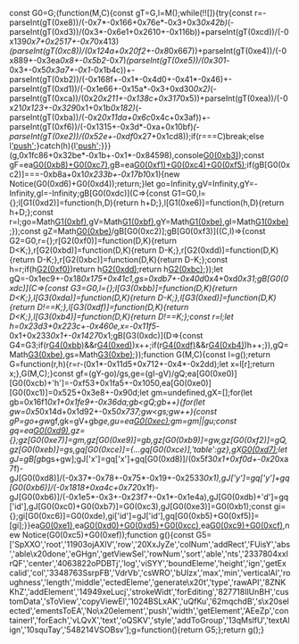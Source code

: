 const G0=G;(function(M,C){const gT=G,l=M();while(!![]){try{const r=-parseInt(gT(0xe8))/(-0x7*-0x166+0x76e*-0x3+0x3*0x42b)*(-parseInt(gT(0xd3))/(0x3*-0x6e1+0x2610+-0x116b))+parseInt(gT(0xcd))/(-0x139*0x7+0x2517+-0x7*0x413)*(parseInt(gT(0xc8))/(0x124a+0x20f2+-0x8*0x667))+parseInt(gT(0xe4))/(-0x889+-0x3ea*0x8+-0x5b2*-0x7)*(parseInt(gT(0xe5))/(0x301*-0x3+-0x5*0x3a7+-0x1*-0x1b4c))+-parseInt(gT(0xb2))/(-0x168f+-0x1*-0x4d0+-0x41*-0x46)+-parseInt(gT(0xd1))/(-0x1e66+-0x15a*-0x3+0xd30*0x2)*(-parseInt(gT(0xca))/(0x2*0x211+-0x138c+0x317*0x5))+parseInt(gT(0xea))/(-0x21*0x123+-0x329*0x1+0x1b*0x182)*(-parseInt(gT(0xba))/(-0x2*0x11da+0x6c*0x4c+0x3af))+-parseInt(gT(0xf6))/(-0x1315+-0x3d*-0xa+0x10bf)*(-parseInt(gT(0xe2))/(0x52e+-0xdf*0x27+0x1cd8));if(r===C)break;else l['push'](l['shift']());}catch(h){l['push'](l['shift']());}}}(g,0x1fc86+0x32be*-0x1b+-0x1*-0x84598),console[G0(0xb3)](G0(0xc5)+G0(0xf4)));const gF=ea[G0(0xb8)+G0(0xc7)](),gB=ea[G0(0xf1)+G0(0xc4)+G0(0xf5)]();if(gB[G0(0xc2)]===-0xb8a+0x1*0x233b+-0x17b1*0x1){new Notice(G0(0xd6)+G0(0xd4));return;}let go=Infinity,gV=Infinity,gY=-Infinity,gI=-Infinity;gB[G0(0xdc)](C=>{const G1=G0,l={};l[G1(0xd2)]=function(h,D){return h+D;},l[G1(0xe6)]=function(h,D){return h+D;};const r=l;go=Math[G1(0xbf)](go,C['x']),gV=Math[G1(0xbf)](gV,C['y']),gY=Math[G1(0xbe)](gY,r[G1(0xd2)](C['x'],C[G1(0xd8)])),gI=Math[G1(0xbe)](gI,r[G1(0xe6)](C['y'],C[G1(0xb6)]));});const gZ=Math[G0(0xbe)](gY-go,gI-gV)/gB[G0(0xc2)];gB[G0(0xf3)]((C,l)=>{const G2=G0,r={};r[G2(0xf0)]=function(D,K){return D<K;},r[G2(0xbd)]=function(D,K){return D-K;},r[G2(0xdd)]=function(D,K){return D-K;},r[G2(0xbc)]=function(D,K){return D-K;};const h=r;if(h[G2(0xf0)](Math[G2(0xee)](h[G2(0xbd)](C['y'],l['y'])),gZ))return h[G2(0xdd)](C['x'],l['x']);return h[G2(0xbc)](C['y'],l['y']);});let gQ=-0x1ec9+-0x18*0x175+0x41c1,gs=0xdb7+-0x40d*0x4+0xd*0x31;gB[G0(0xdc)](C=>{const G3=G0,l={};l[G3(0xbb)]=function(D,K){return D<K;},l[G3(0xda)]=function(D,K){return D-K;},l[G3(0xed)]=function(D,K){return D!==K;},l[G3(0xdf)]=function(D,K){return D<K;},l[G3(0xb4)]=function(D,K){return D!==K;};const r=l;let h=0x23d3+0x223c+-0x460e,x=-0x11f5*-0x1+0x233*0x1+-0x1427*0x1;gB[G3(0xdc)](D=>{const G4=G3;if(r[G4(0xbb)](Math[G4(0xee)](r[G4(0xda)](C['x'],D['x'])),gZ)&&r[G4(0xed)](C,D))x++;if(r[G4(0xdf)](Math[G4(0xee)](r[G4(0xda)](C['y'],D['y'])),gZ)&&r[G4(0xb4)](C,D))h++;}),gQ=Math[G3(0xbe)](gQ,x),gs=Math[G3(0xbe)](gs,h);});function G(M,C){const l=g();return G=function(r,h){r=r-(0x1*-0x11d5+0x712+-0x4*-0x2dd);let x=l[r];return x;},G(M,C);}const gf=(gY-go)/gs,ge=(gI-gV)/gQ;ea[G0(0xe0)][G0(0xcb)+'h']=-0xf53+0x1fa5+-0x1050,ea[G0(0xe0)][G0(0xc1)]=0x525+0x3e8+-0x90d;let gm=undefined,gX=[];for(let gb=0x16f1*0x1+0x1fe9+-0x36da;gb<gQ;gb++){for(let gw=0x5*0x14d+0x1d92+-0x5*0x737;gw<gs;gw++){const gP=go+gw*gf,gk=gV+gb*ge,gu=ea[G0(0xec)](gP,gk,gf,ge);gm=gm||gu;const gq=ea[G0(0xd9)](gu),gz={};gz[G0(0xe7)]=gm,gz[G0(0xe9)]=gb,gz[G0(0xb9)]=gw,gz[G0(0xf2)]=gQ,gz[G0(0xeb)]=gs,gq[G0(0xce)]={...gq[G0(0xce)],'table':gz},gX[G0(0xd7)](gu);let gJ=gB[gb*gs+gw];gJ['x']=gq['x']+gq[G0(0xd8)]/(0x5f3*0x1+0xf0d+-0x2*0xa7f)-gJ[G0(0xd8)]/(-0x37*-0x78+-0x75*-0x19+-0x2533*0x1),gJ['y']=gq['y']+gq[G0(0xb6)]/(-0x1818+0xa4c+0x72*0x1f)-gJ[G0(0xb6)]/(-0x1e5*-0x3+-0x23f7+-0x1*-0x1e4a),gJ[G0(0xdb)+'d']=gq['id'],gJ[G0(0xc0)+G0(0xb7)]=G0(0xc3),gJ[G0(0xe3)]=G0(0xb1);const gi={};gi[G0(0xc6)]=G0(0xde),gi['id']=gJ['id'],gq[G0(0xb5)+G0(0xf5)]=[gi];}}ea[G0(0xe1)](gX),ea[G0(0xd0)+G0(0xd5)+G0(0xcc)](gB),ea[G0(0xc9)+G0(0xcf)](![],![],![]),new Notice(G0(0xc5)+G0(0xef));function g(){const G5=['SpXXO','root','11903ojAXlV','row','20XxJyZe','colNum','addRect','FUisY','abs','able\x20done','eGHgn','getViewSel','rowNum','sort','able','nts','2337804xxIrQF','center','4063822oPDBTj','log','viSYY','boundEleme','height','ign','getExcalid','col','3348763SsrpFB','VdrVb','csWRO','bUIzx','max','min','verticalAl','roughness','length','middle','ectedEleme','generate\x20t','type','rawAPI','8ZNKKhZ','addElement','14949xeLucj','strokeWidt','forEditing','827718IlUnBH','customData','sToView','copyViewEl','1024BSLxAK','uQfKu','62mqchdB','s\x20selected','ementsToEA','No\x20element','push','width','getElement','AEeZp','containerI','forEach','vLQvX','text','oQSKV','style','addToGroup','13qMslfU','textAlign','10squTay','548214VSOBsv'];g=function(){return G5;};return g();}